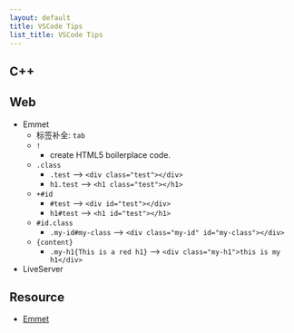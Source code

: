 ```yaml
---
layout: default
title: VSCode Tips
list_title: VSCode Tips
---
```


## C++

## Web

- Emmet
    - 标签补全: `tab`
    - `!`
        -  create HTML5 boilerplace code.
    - `.class`
        - `.test` --> `<div class="test"></div>`
        - `h1.test` --> `<h1 class="test"></h1>`
    - `+#id`
        - `#test` --> `<div id="test"></div>`
        - `h1#test` --> `<h1 id="test"></h1>`
    - `#id.class`
        - `.my-id#my-class` --> `<div class="my-id" id="my-class"></div>`
    - `{content}`
        - `.my-h1{This is a red h1}` --> `<div class="my-h1">this is my h1</div>`
- LiveServer



## Resource

- [Emmet](https://www.youtube.com/watch?v=5BIAdWNcr8Y)